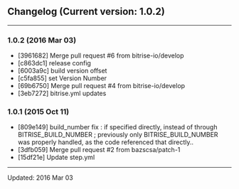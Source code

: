 ## Changelog (Current version: 1.0.2)

-----------------

### 1.0.2 (2016 Mar 03)

* [3961682] Merge pull request #6 from bitrise-io/develop
* [c863dc1] release config
* [6003a9c] build version offset
* [c5fa855] set Version Number
* [69b6750] Merge pull request #4 from bitrise-io/develop
* [3eb7272] bitrise.yml updates

### 1.0.1 (2015 Oct 11)

* [809e149] build_number fix : if specified directly, instead of through BITRISE_BUILD_NUMBER ; previously only BITRISE_BUILD_NUMBER was properly handled, as the code referenced that directly..
* [3dfb059] Merge pull request #2 from bazscsa/patch-1
* [15df21e] Update step.yml

-----------------

Updated: 2016 Mar 03